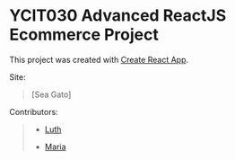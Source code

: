 # YCIT030 Advanced ReactJS Ecommerce Project

This project was created with [Create React App](https://github.com/facebook/create-react-app).

Site:
>   [Sea Gato]

Contributors:
> - [Luth](https://github.com/panzerwaschbar) 
> * [Maria](https://github.com/marainev)
